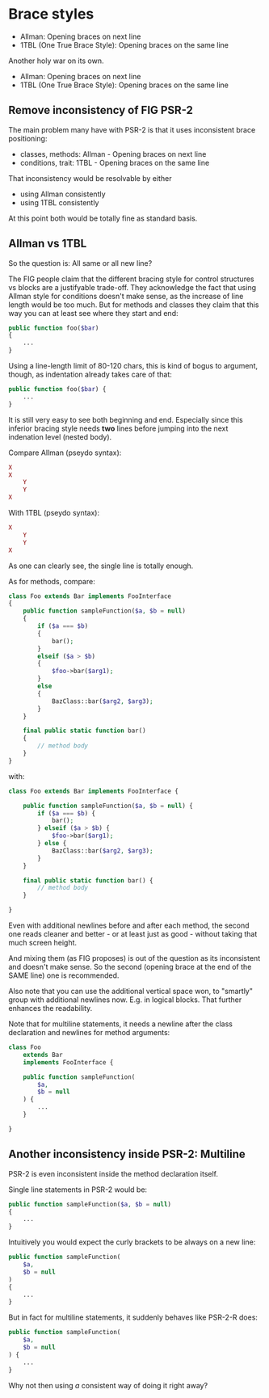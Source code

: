 # Brace styles
- Allman: Opening braces on next line
- 1TBL (One True Brace Style): Opening braces on the same line

Another holy war on its own.

- Allman: Opening braces on next line
- 1TBL (One True Brace Style): Opening braces on the same line

## Remove inconsistency of FIG PSR-2
The main problem many have with PSR-2 is that it uses inconsistent brace positioning:
- classes, methods: Allman - Opening braces on next line
- conditions, trait: 1TBL - Opening braces on the same line

That inconsistency would be resolvable by either
- using Allman consistently
- using 1TBL consistently

At this point both would be totally fine as standard basis.

## Allman vs 1TBL
So the question is: All same or all new line?

The FIG people claim that the different bracing style for control structures vs blocks are a justifyable trade-off.
They acknowledge the fact that using Allman style for conditions doesn't make sense, as the increase of line length would be too much.
But for methods and classes they claim that this way you can at least see where they start and end:
```php
public function foo($bar)
{
	...
}
```
Using a line-length limit of 80-120 chars, this is kind of bogus to argument, though, as indentation already takes care of that:
```php
public function foo($bar) {
	...
}
```

It is still very easy to see both beginning and end.
Especially since this inferior bracing style needs **two** lines before jumping into the next indenation level (nested body).

Compare Allman (pseydo syntax):
```php
X
X
	Y
	Y
X
```

With 1TBL (pseydo syntax):
```php
X
	Y
	Y
X
```
As one can clearly see, the single line is totally enough.

As for methods, compare:
```php
class Foo extends Bar implements FooInterface
{
	public function sampleFunction($a, $b = null)
	{
		if ($a === $b)
		{
			bar();
		}
		elseif ($a > $b)
		{
			$foo->bar($arg1);
		}
		else
		{
			BazClass::bar($arg2, $arg3);
		}
	}

	final public static function bar()
	{
		// method body
	}
}
```

with:
```php
class Foo extends Bar implements FooInterface {

	public function sampleFunction($a, $b = null) {
		if ($a === $b) {
			bar();
		} elseif ($a > $b) {
			$foo->bar($arg1);
		} else {
			BazClass::bar($arg2, $arg3);
		}
	}

	final public static function bar() {
		// method body
	}

}
```

Even with additional newlines before and after each method, the second one reads cleaner and better - or at least
just as good - without taking that much screen height.

And mixing them (as FIG proposes) is out of the question as its inconsistent and doesn't make sense.
So the second (opening brace at the end of the SAME line) one is recommended.

Also note that you can use the additional vertical space won, to "smartly" group with additional newlines now.
E.g. in logical blocks. That further enhances the readability.

Note that for multiline statements, it needs a newline after the class declaration and newlines for method arguments:
```php
class Foo
	extends Bar
	implements FooInterface {

	public function sampleFunction(
		$a,
		$b = null
	) {
		...
	}

}
```

## Another inconsistency inside PSR-2: Multiline
PSR-2 is even inconsistent inside the method declaration itself.

Single line statements in PSR-2 would be:
```php
public function sampleFunction($a, $b = null) 
{
	...
}
```
Intuitively you would expect the curly brackets to be always on a new line:
```php
public function sampleFunction(
	$a, 
	$b = null
) 
{
	...
}
```

But in fact for multiline statements, it suddenly behaves like PSR-2-R does:
```php
public function sampleFunction(
	$a,
	$b = null
) {
	...
}
```
Why not then using *a* consistent way of doing it right away?
